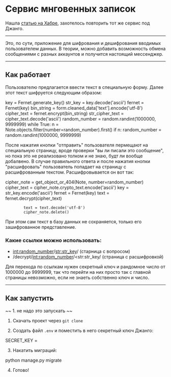 # Сервис мнговенных записок

Нашла [статью на Хабре](https://habr.com/ru/articles/486246/), захотелось повторить тот же сервис под Джанго. 

---

Это, по сути, приложение для шифрования и дешифрования вводимых пользователем данных. В теории, можно добавить возможность обмена сообщениями с разных аккаунтов и 
получится настоящий мессенджер.

---

## Как работает 

Пользователю предлагается ввести текст в специальную форму. Далее этот текст шифруется следующим образом: 

key = Fernet.generate_key()
            str_key = key.decode('ascii')
            fernet = Fernet(key)
            bin_string = form.cleaned_data['text'].encode('utf-8')
            cipher_text = fernet.encrypt(bin_string)
            str_cipher_text = cipher_text.decode('ascii')
            random_number = random.randint(1000000, 9999999)
            while True:
                n = Note.objects.filter(number=random_number).first()
                if n:
                    random_number = random.randint(1000000, 9999999)
                    


После нажатия кнопки "отправить" пользователя пермещают на специальную страницу, вроде проверки "вы ли писали это сообщение", но пока это не реализовано толком и не знаю, будт ли вообще добалвено.
В случае правильного ответа и после нажатия кнопки "расшифровать" пользователь попадает на страницу с расшифрованным текстом. Расшифровывается он вот так: 


cipher_note = get_object_or_404(Note, number=random_number)
            cipher_text = cipher_note.crypto_text.encode('ascii')
            key = str_key.encode('ascii')
            fernet = Fernet(key)
            text = fernet.decrypt(cipher_text)

            text = text.decode('utf-8')
            cipher_note.delete()
            

При этом сам текст в базу данных не сохраняется, только его зашифрованное представление.

### Какие ссылки можно использовать: 

- <int:random_number>/<str:str_key>/ (старница с вопросом)
- /decrypt/<int:random_number>/<str:str_key/ (страница с расшифровкой)

Для перехода по ссылкам нужен секретный ключ и рандомное число от 1000000 до 9999999, так что перейти на них просто так с главной страницы невозможно, если не знаеть
собственно ключ и число.

---

## Как запустить

 ~~ 1. не надо это запускать  ~~ 
 
 1. Скачать проект через <code>git clone</code>
 
 2. Создать файл <code>.env</code> и поместить в него секретный ключ Джанго:
 
 SECRET_KEY = 
 
 3. Накатить миграций:

python manage.py migrate

 4.  Готово!

